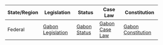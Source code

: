 | State/Region | Legislation                                                                      | Status                                      | Case Law                                  | Constitution                                      |
|--------------|-----------------------------------------------------------------------------------|---------------------------------------------|------------------------------------------|---------------------------------------------------|
| Federal      | [Gabon Legislation](http://www.leganet.ga/leganet/)                              | [Gabon Status](http://www.ambafrance-ga.org/) | [Gabon Case Law](http://www.coursupreme.ga/) | [Gabon Constitution](http://www.gabon-documents.ga/constit/) |